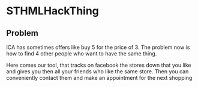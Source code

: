 STHMLHackThing
==============

Problem
-------

ICA has sometimes offers like buy 5 for the price of 3. The problem now is how to find 4 other people who want to have the same thing.

Here comes our tool, that tracks on facebook the stores down that you like and gives you then all your friends who like the same store. Then you can conveniently contact them and make an appointment for the next shopping
